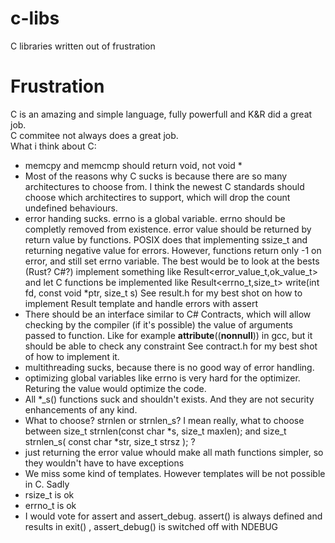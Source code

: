 # c-libs
C libraries written out of frustration

# Frustration

C is an amazing and simple language, fully powerfull and K&R did a great job.      
C commitee not always does a great job.    
What i think about C:  
- memcpy and memcmp should return void, not void *
- Most of the reasons why C sucks is because there are so many architectures to choose from.
 I think the newest C standards should choose which architectires to support, which will drop the count undefined behaviours. 
- error handing sucks. errno is a global variable. errno should be completly removed from existence. error value should be returned by return value by functions. POSIX does that implementing ssize_t and returning negative value for errors. However, functions return only -1 on error, and still set errno variable.
The best would be to look at the bests (Rust? C#?) implement something like Result<error_value_t,ok_value_t> and let C functions be implemented like Result<errno_t,size_t> write(int fd, const void *ptr, size_t s)
See result.h for my best shot on how to implement Result template and handle errors with assert 
- There should be an interface similar to C# Contracts, which will allow checking by the compiler
(if it's possible) the value of arguments passed to function. Like for example __attribute__((__nonnull__)) in gcc, but it should be able to check any constraint
See contract.h for my best shot of how to implement it.
- multithreading sucks, because there is no good way of error handling.
- optimizing global variables like errno is very hard for the optimizer. Returing the value would optimize the code.
- All *_s() functions suck and shouldn't exists. And they are not security enhancements of any kind.
- What to choose? strnlen or strnlen_s? I mean really, what to choose between size_t strnlen(const char *s, size_t maxlen); and size_t strnlen_s( const char *str, size_t strsz ); ?
- just returning the error value whould make all math functions simpler, so they wouldn't have to have exceptions
- We miss some kind of templates. However templates will be not possible in C. Sadly
- rsize_t is ok
- errno_t is ok
- I would vote for assert and assert_debug. assert() is always defined and results in exit() , assert_debug() is switched off with NDEBUG